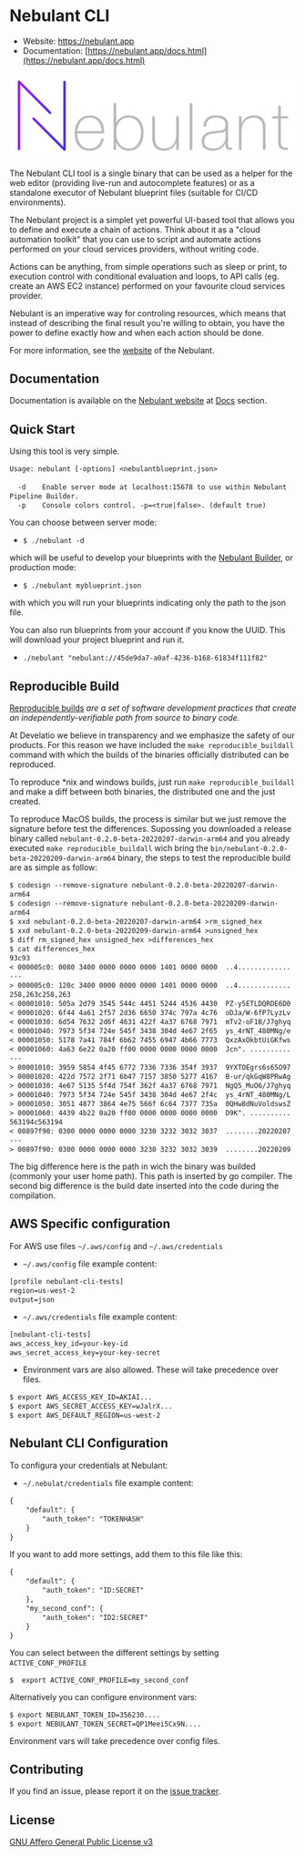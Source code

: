 Nebulant CLI
============

- Website: https://nebulant.app
- Documentation: [https://nebulant.app/docs.html](https://nebulant.app/docs.html)

![Nebulant](https://raw.githubusercontent.com/develatio/nebulant-cli/master/logo.png)

The Nebulant CLI tool is a single binary that can be used as a helper for the web editor (providing live-run and autocomplete features) or as a standalone executor of Nebulant blueprint files (suitable for CI/CD environments).

The Nebulant project is a simplet yet powerful UI-based tool that allows you to define and execute a chain of actions. Think about it as a "cloud automation toolkit" that you can use to script and automate actions performed on your cloud services providers, without writing code.

Actions can be anything, from simple operations such as sleep or print, to execution control with conditional evaluation and loops, to API calls (eg. create an AWS EC2 instance) performed on your favourite cloud services provider.

Nebulant is an imperative way for controling resources, which means that instead of describing the final result you're willing to obtain, you have the power to define exactly how and when each action should be done.

For more information, see the [website](https://nebulant.app) of the Nebulant.

Documentation
-------------
Documentation is available on the [Nebulant website](https://nebulant.app) at [Docs](https://nebulant.app/docs.html) section.

Quick Start
-----------

Using this tool is very simple.

```
Usage: nebulant [-options] <nebulantblueprint.json>

  -d	Enable server mode at localhost:15678 to use within Nebulant Pipeline Builder.
  -p	Console colors control. -p=<true|false>. (default true)
```


You can choose between server mode:

- `$ ./nebulant -d`

which will be useful to develop your blueprints with the [Nebulant Builder](https://builder.nebulant.app), or production mode:

- `$ ./nebulant myblueprint.json`

with which you will run your blueprints indicating only the path to the json file.

You can also run blueprints from your account if you know the UUID. This will download your project blueprint and run it.

- `./nebulant "nebulant://45de9da7-a0af-4236-b168-61834f111f82"`

Reproducible Build
------------------
[Reproducible builds](https://reproducible-builds.org/) *are a set of software development practices that create an independently-verifiable path from source to binary code.*

At Develatio we believe in transparency and we emphasize the safety of our products. For this reason we have included the `make reproducible_buildall` command with which the builds of the binaries officially distributed can be reproduced.

To reproduce *nix and windows builds, just run `make reproducible_buildall` and make a diff between both binaries, the distributed one and the just created.

To reproduce MacOS builds, the process is similar but we just remove the signature before test the differences. Supossing you downloaded a release binary called `nebulant-0.2.0-beta-20220207-darwin-arm64` and you already executed `make reproducible_buildall` wich bring the `bin/nebulant-0.2.0-beta-20220209-darwin-arm64` binary, the steps to test the reproducible build are as simple as follow:

```
$ codesign --remove-signature nebulant-0.2.0-beta-20220207-darwin-arm64
$ codesign --remove-signature nebulant-0.2.0-beta-20220209-darwin-arm64
$ xxd nebulant-0.2.0-beta-20220207-darwin-arm64 >rm_signed_hex
$ xxd nebulant-0.2.0-beta-20220209-darwin-arm64 >unsigned_hex
$ diff rm_signed_hex unsigned_hex >differences_hex
$ cat differences_hex
93c93
< 000005c0: 0080 3400 0000 0000 0000 1401 0000 0000  ..4.............
---
> 000005c0: 120c 3400 0000 0000 0000 1401 0000 0000  ..4.............
258,263c258,263
< 00001010: 505a 2d79 3545 544c 4451 5244 4536 4430  PZ-y5ETLDQRDE6D0
< 00001020: 6f44 4a61 2f57 2d36 6650 374c 797a 4c76  oDJa/W-6fP7LyzLv
< 00001030: 6d54 7632 2d6f 4631 422f 4a37 6768 7971  mTv2-oF1B/J7ghyq
< 00001040: 7973 5f34 724e 545f 3438 304d 4e67 2f65  ys_4rNT_480MNg/e
< 00001050: 5178 7a41 784f 6b62 7455 6947 4b66 7773  QxzAxOkbtUiGKfws
< 00001060: 4a63 6e22 0a20 ff00 0000 0000 0000 0000  Jcn". ..........
---
> 00001010: 3959 5854 4f45 6772 7336 7336 354f 3937  9YXTOEgrs6s65O97
> 00001020: 422d 7572 2f71 6b47 7157 3850 5277 4167  B-ur/qkGqW8PRwAg
> 00001030: 4e67 5135 5f4d 754f 362f 4a37 6768 7971  NgQ5_MuO6/J7ghyq
> 00001040: 7973 5f34 724e 545f 3438 304d 4e67 2f4c  ys_4rNT_480MNg/L
> 00001050: 3051 4877 3864 4e75 566f 6c64 7377 735a  0QHw8dNuVoldswsZ
> 00001060: 4439 4b22 0a20 ff00 0000 0000 0000 0000  D9K". ..........
563194c563194
< 00897f90: 0300 0000 0000 0000 3230 3232 3032 3037  ........20220207
---
> 00897f90: 0300 0000 0000 0000 3230 3232 3032 3039  ........20220209
```

The big difference here is the path in wich the binary was builded (commonly your user home path). This path is inserted by go compiler. The second big difference is the build date inserted into the code during the compilation.


AWS Specific configuration
--------------------------

For AWS use files `~/.aws/config` and `~/.aws/credentials`

* `~/.aws/config` file example content:

```
[profile nebulant-cli-tests]
region=us-west-2
output=json
```

* `~/.aws/credentials` file example content:

```
[nebulant-cli-tests]
aws_access_key_id=your-key-id
aws_secret_access_key=your-key-secret
```

* Environment vars are also allowed. These will take precedence over files.

```
$ export AWS_ACCESS_KEY_ID=AKIAI...
$ export AWS_SECRET_ACCESS_KEY=wJalrX...
$ export AWS_DEFAULT_REGION=us-west-2
```

Nebulant CLI Configuration
--------------------------
To configura your credentials at Nebulant:

* `~/.nebulat/credentials` file example content:

```
{
 	"default": {
 		"auth_token": "TOKENHASH"
 	}
}
```

If you want to add more settings, add them to this file like this:

```
{
 	"default": {
 		"auth_token": "ID:SECRET"
 	},
 	"my_second_conf": {
 		"auth_token": "ID2:SECRET"
 	}
}
```

You can select between the different settings by setting `ACTIVE_CONF_PROFILE`


```
$  export ACTIVE_CONF_PROFILE=my_second_conf
```

Alternatively you can configure environment vars:

```
$ export NEBULANT_TOKEN_ID=356230....
$ export NEBULANT_TOKEN_SECRET=QP1Meei5Cx9N....
```

Environment vars will take precedence over config files.

Contributing
------------

If you find an issue, please report it on the
[issue tracker](https://github.com/develatio/nebulant-cli/issues/new/choose).

License
-------

[GNU Affero General Public License v3](https://github.com/develatio/nebulant-cli/blob/master/LICENSE)